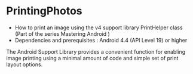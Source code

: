 # PrintingPhotos
- How to print an image using the v4 support library PrintHelper class (Part of the series Mastering Android )
- Dependencies and prerequisites : Android 4.4 (API Level 19) or higher

The Android Support Library provides a convenient function for enabling image printing using a minimal amount of code and simple set of print layout options.
